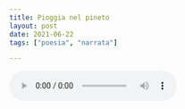 ```yaml
---
title: Pioggia nel pineto
layout: post
date: 2021-06-22
tags: ["poesia", "narrata"]

---
```


<audio controls>
  <source src="/assets/recs/pioggia.mp3" type="audio/mpeg">
Your browser does not support the audio element.
</audio>
